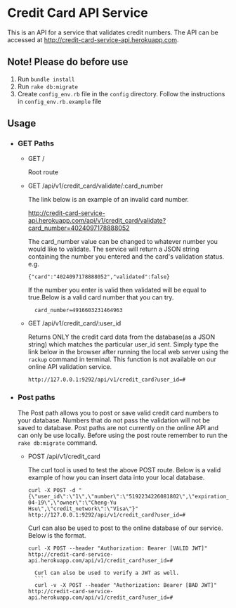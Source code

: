 # Credit Card API Service

This is an API for a service that validates credit numbers. The API can be accessed at http://credit-card-service-api.herokuapp.com.

## Note! Please do before use
  1. Run ```bundle install```
  2. Run ```rake db:migrate```
  3. Create ```config_env.rb``` file in the ```config``` directory. Follow the instructions in ```config_env.rb.example``` file  

## Usage


  * ### GET Paths
    - GET /

      Root route
    - GET /api/v1/credit_card/validate/:card_number

      The link below is an example of an invalid card number.

      http://credit-card-service-api.herokuapp.com/api/v1/credit_card/validate?card_number=4024097178888052

      The card_number value can be changed to whatever number you would like to validate. The service will return a JSON string containing the number you entered and the card's validation status. e.g.
       ```
       {"card":"4024097178888052","validated":false}
       ```
      If the number you enter is valid then validated will be equal to true.Below is a valid card number that you can try.
      ```
        card_number=4916603231464963
      ```
    - GET /api/v1/credit_card/:user_id

      Returns ONLY the credit card data from the database(as a JSON string) which matches the particular user_id sent. Simply type the link below in the browser after running the local web server using the ```rackup``` command in terminal. This function is not available on our online API validation service.
      ```
      http://127.0.0.1:9292/api/v1/credit_card?user_id=#
      ```


  * ### Post paths  

    The Post path allows you to post or save valid credit card numbers to your database. Numbers that do not pass the validation will not be saved to database. Post paths are not currently on the online API and can only be use locally. Before using the post route remember to run the ```rake db:migrate``` command.

    - POST /api/v1/credit_card

      The curl tool is used to test the above POST route. Below is a valid example of how you can insert data into your local database.
      ```
      curl -X POST -d "{\"user_id\":\"1\",\"number\":\"5192234226081802\",\"expiration_date\":\"2017-04-19\",\"owner\":\"Cheng-Yu Hsu\",\"credit_network\":\"Visa\"}" http://127.0.0.1:9292/api/v1/credit_card?user_id=#
      ```

		Curl can also be used to post to the online database of our service. Below is the format.
      ```
      curl -X POST --header "Authorization: Bearer [VALID JWT]" http://credit-card-service-api.herokuapp.com/api/v1/credit_card?user_id=#
      ```
			Curl can also be used to verify a JWT as well.
			```
			curl -v -X POST --header "Authorization: Bearer [BAD JWT]" http://credit-card-service-api.herokuapp.com/api/v1/credit_card?user_id=#
      ```
